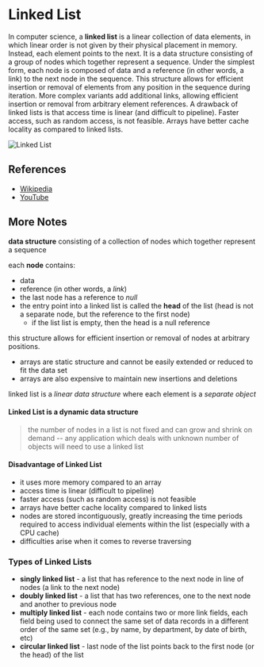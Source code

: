 # Linked List

In computer science, a **linked list** is a linear collection
of data elements, in which linear order is not given by
their physical placement in memory. Instead, each
element points to the next. It is a data structure
consisting of a group of nodes which together represent
a sequence. Under the simplest form, each node is
composed of data and a reference (in other words,
a link) to the next node in the sequence. This structure
allows for efficient insertion or removal of elements
from any position in the sequence during iteration.
More complex variants add additional links, allowing
efficient insertion or removal from arbitrary element
references. A drawback of linked lists is that access
time is linear (and difficult to pipeline). Faster
access, such as random access, is not feasible. Arrays
have better cache locality as compared to linked lists.

![Linked List](https://upload.wikimedia.org/wikipedia/commons/6/6d/Singly-linked-list.svg)

## References

- [Wikipedia](https://en.wikipedia.org/wiki/Linked_list)
- [YouTube](https://www.youtube.com/watch?v=njTh_OwMljA&index=2&t=1s&list=PLLXdhg_r2hKA7DPDsunoDZ-Z769jWn4R8)

## More Notes

**data structure** consisting of a collection of nodes which together represent a sequence

each **node** contains:
- data
- reference (in other words, a _link_)
- the last node has a reference to _null_
- the entry point into a linked list is called the **head** of the list (head is not a separate node, but the reference to the first node)
  - if the list list is empty, then the head is a null reference

this structure allows for efficient insertion or removal of nodes at arbitrary positions.

- arrays are static structure and cannot be easily extended or reduced to fit the data set
- arrays are also expensive to maintain new insertions and deletions

linked list is a _linear data structure_ where each element is a _separate object_

#### Linked List is a dynamic data structure
> the number of nodes in a list is not fixed and can grow and shrink on demand -- any application which deals with unknown number of objects will need to use a linked list

#### Disadvantage of Linked List
- it uses more memory compared to an array
- access time is linear (difficult to pipeline)
- faster access (such as random access) is not feasible
- arrays have better cache locality compared to linked lists
- nodes are stored incontiguously, greatly increasing the time periods required to access individual elements within the list (especially with a CPU cache)
- difficulties arise when it comes to reverse traversing

### Types of Linked Lists
- **singly linked list** - a list that has reference to the next node in line of nodes (a link to the next node)
- **doubly linked list** - a list that has two references, one to the next node and another to previous node
- **multiply linked list** - each node contains two or more link fields, each field being used to connect the same set of data records in a different order of the same set (e.g., by name, by department, by date of birth, etc)
- **circular linked list** - last node of the list points back to the first node (or the head) of the list

